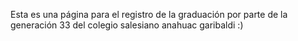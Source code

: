 Esta es una página para el registro de la graduación por parte de la generación 33
del colegio salesiano anahuac garibaldi :)